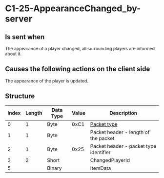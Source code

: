 # C1-25-AppearanceChanged_by-server

## Is sent when

The appearance of a player changed, all surrounding players are informed about it.

## Causes the following actions on the client side

The appearance of the player is updated.

## Structure

| Index | Length | Data Type | Value | Description |
|-------|--------|-----------|-------|-------------|
| 0 | 1 |   Byte   | 0xC1  | [Packet type](PacketTypes.md) |
| 1 | 1 |    Byte   |      | Packet header - length of the packet |
| 2 | 1 |    Byte   | 0x25  | Packet header - packet type identifier |
| 3 | 2 | Short |  | ChangedPlayerId |
| 5 |  | Binary |  | ItemData |